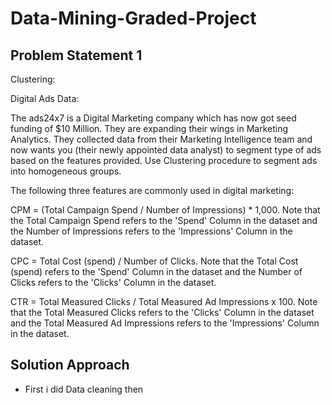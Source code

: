# Data-Mining-Graded-Project

## Problem Statement 1
Clustering:

Digital Ads Data:

The ads24x7 is a Digital Marketing company which has now got seed funding of $10 Million. They are expanding their wings in Marketing Analytics. They collected data from their Marketing Intelligence team and now wants you (their newly appointed data analyst) to segment type of ads based on the features provided. Use Clustering procedure to segment ads into homogeneous groups.

The following three features are commonly used in digital marketing:

CPM = (Total Campaign Spend / Number of Impressions) * 1,000. Note that the Total Campaign Spend refers to the 'Spend' Column in the dataset and the Number of Impressions refers to the 'Impressions' Column in the dataset. 

CPC = Total Cost (spend) / Number of Clicks.  Note that the Total Cost (spend) refers to the 'Spend' Column in the dataset and the Number of Clicks refers to the 'Clicks' Column in the dataset. 

CTR = Total Measured Clicks / Total Measured Ad Impressions x 100. Note that the Total Measured Clicks refers to the 'Clicks' Column in the dataset and the Total Measured Ad Impressions refers to the 'Impressions' Column in the dataset. 

## Solution Approach
* First i did Data cleaning then 
